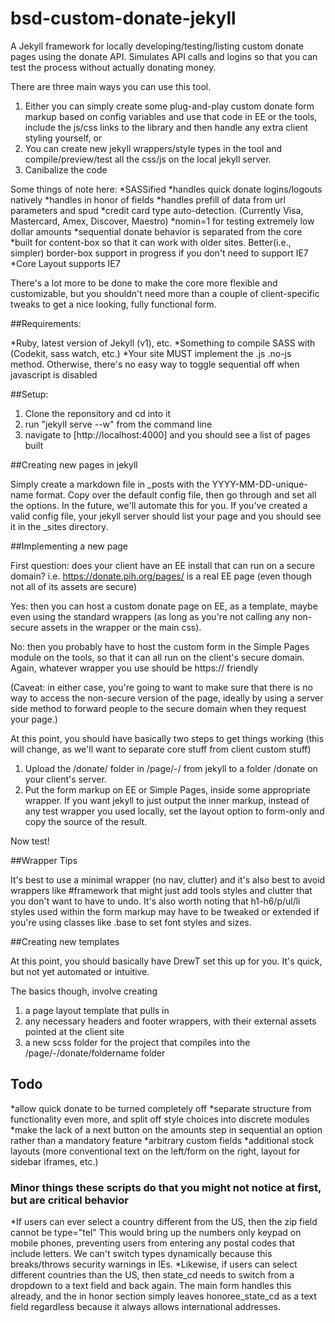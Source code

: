 bsd-custom-donate-jekyll
========================

A Jekyll framework for locally developing/testing/listing custom donate pages using the donate API.  Simulates API calls and logins so that you can test the process without actually donating money.

There are three main ways you can use this tool. 

1. Either you can simply create some plug-and-play custom donate form markup based on config variables and use that code in EE or the tools, include the js/css links to the library and then handle any extra client styling yourself, or
2. You can create new jekyll wrappers/style types in the tool and compile/preview/test all the css/js on the local jekyll server.
3. Canibalize the code

Some things of note here:
    *SASSified
    *handles quick donate logins/logouts natively
    *handles in honor of fields
    *handles prefill of data from url parameters and spud
    *credit card type auto-detection. (Currently Visa, Mastercard, Amex, Discover, Maestro)
    *nomin=1 for testing extremely low dollar amounts
    *sequential donate behavior is separated from the core
    *built for content-box so that it can work with older sites.  Better(i.e., simpler) border-box support in progress if you don't need to support IE7
    *Core Layout supports IE7

There's a lot more to be done to make the core more flexible and customizable, but you shouldn't need more than a couple of client-specific tweaks to get a nice looking, fully functional form.

##Requirements: 

*Ruby, latest version of Jekyll (v1), etc.
*Something to compile SASS with (Codekit, sass watch, etc.)
*Your site MUST implement the .js .no-js method. Otherwise, there's no easy way to toggle sequential off when javascript is disabled

##Setup: 

1. Clone the reponsitory and cd into it
2. run "jekyll serve --w" from the command line
3. navigate to [http://localhost:4000] and you should see a list of pages built

##Creating new pages in jekyll

Simply create a markdown file in _posts with the YYYY-MM-DD-unique-name format.  Copy over the default config file, then go through and set all the options.  In the future, we'll automate this for you.  If you've created a valid config file, your jekyll server should list your page and you should see it in the _sites directory. 

##Implementing a new page

First question: does your client have an EE install that can run on a secure domain?  i.e. https://donate.pih.org/pages/ is a real EE page (even though not all of its assets are secure)

Yes: then you can host a custom donate page on EE, as a template, maybe even using the standard wrappers (as long as you're not calling any non-secure assets in the wrapper or the main css).

No: then you probably have to host the custom form in the Simple Pages module on the tools, so that it can all run on the client's secure domain. Again, whatever wrapper you use should be https:// friendly

(Caveat: in either case, you're going to want to make sure that there is no way to access the non-secure version of the page, ideally by using a server side method to forward people to the secure domain when they request your page.)

At this point, you should have basically two steps to get things working (this will change, as we'll want to separate core stuff from client custom stuff)

1. Upload the /donate/ folder in /page/-/ from jekyll to a folder /donate on your client's server.
2. Put the form markup on EE or Simple Pages, inside some appropriate wrapper.  If you want jekyll to just output the inner markup, instead of any test wrapper you used locally, set the layout option to form-only and copy the source of the result.

Now test!

##Wrapper Tips

It's best to use a minimal wrapper (no nav, clutter) and it's also best to avoid wrappers like #framework that might just add tools styles and clutter that you don't want to have to undo.  It's also worth noting that h1-h6/p/ul/li styles used within the form markup may have to be tweaked or extended if you're using classes like .base to set font styles and sizes.  

##Creating new templates

At this point, you should basically have DrewT set this up for you.  It's quick, but not yet automated or intuitive. 

The basics though, involve creating

1. a page layout template that pulls in
2. any necessary headers and footer wrappers, with their external assets pointed at the client site
3. a new scss folder for the project that compiles into the /page/-/donate/foldername folder


## Todo

*allow quick donate to be turned completely off
*separate structure from functionality even more, and split off style choices into discrete modules
*make the lack of a next button on the amounts step in sequential an option rather than a mandatory feature
*arbitrary custom fields
*additional stock layouts (more conventional text on the left/form on the right, layout for sidebar iframes, etc.)

### Minor things these scripts do that you might not notice at first, but are critical behavior

*If users can ever select a country different from the US, then the zip field cannot be type="tel"  This would bring up the numbers only keypad on mobile phones, preventing users from entering any postal codes that include letters. We can't switch types dynamically because this breaks/throws security warnings in IEs.
*Likewise, if users can select different countries than the US, then state_cd needs to switch from a dropdown to a text field and back again.  The main form handles this already, and the in honor section simply leaves honoree_state_cd as a text field regardless because it always allows international addresses.



